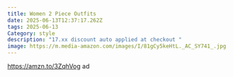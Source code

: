```yaml
---
title: Women 2 Piece Outfits
date: 2025-06-13T12:37:17.262Z
tags: 2025-06-13
Category: style
description: "17.xx discount auto applied at checkout "
image: https://m.media-amazon.com/images/I/81gCy5keHtL._AC_SY741_.jpg
---
```

https://amzn.to/3ZqhVog ad